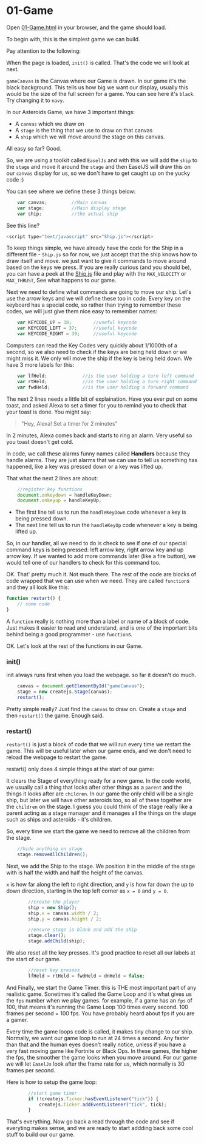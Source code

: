 # 01-Game

Open  [01-Game.html](01-Game.html) in your browser, and the game should load.

To begin with, this is the simplest game we can build.

Pay attention to the following:

When the page is loaded, `init()` is called. That's  the code we will look at next.

`gameCanvas` is the Canvas where our Game is drawn. In our game it's the black background. This tells us how big we want our display, usually this would be the size of the full screen for a game. You can see here it's `black`. Try changing it to `navy`.

In our Asteroids Game, we have 3 important things: 

* A `canvas` which we draw on
* A `stage` is the thing that we use to draw on that canvas
* A `ship` which we will move around the stage on this canvas. 

All easy so far? Good.

So, we are using a toolkit called  `EaselJs` and with this we will add the `ship` to the `stage` and move it around the `stage` and then EaselJS will draw this on our `canvas` display for us, so we don't have to get caught up on the yucky code  :)


You can see where we define these 3 things below:
```js
	var canvas;			//Main canvas
	var stage;			//Main display stage
	var ship;			//the actual ship
```


See this line?
```js
<script type="text/javascript" src="Ship.js"></script>
```
To keep things simple, we have already have the code for the Ship in a different file - `Ship.js` so for now, we just accept that the ship knows how to draw itself and move. we just want to give it commands to move around based on the keys we press. If you are really curious (and  you should be), you can have a peek at the [Ship.js](Ship.js) file and play with the `MAX_VELOCITY` or `MAX_THRUST`, See what happens to our game.

Next we need to define what commands are going to move our ship. Let's use the arrow keys and we will define these too in code. Every key on the keyboard has a special code, so rather than trying to remember these codes, we will just give them nice easy to remember names:

```js
	var KEYCODE_UP = 38;		//useful keycode
	var KEYCODE_LEFT = 37;		//useful keycode
	var KEYCODE_RIGHT = 39;		//useful keycode
```

Computers can read the Key Codes very quickly about 1/1000th of a second, so we also need to check if the keys are being held down or we might miss it.  We only will move the ship if the key is being held down. We have 3 more labels for this:

```js
	var lfHeld;				//is the user holding a turn left command
	var rtHeld;				//is the user holding a turn right command
	var fwdHeld;			//is the user holding a forward command
```

The next 2 lines needs a little bit of explaination. Have you ever put on some toast, and asked Alexa to set a timer for you to remind you to check that your toast is done. You might say:

>"Hey, Alexa! Set a timer for 2 minutes"

In 2 minutes, Alexa comes back and starts to ring an alarm. Very useful so you toast doesn't get cold.

In code, we call these alarms funny names called **Handlers** because they handle alarms. They are just alarms that we can use to tell us something has happened, like a key was pressed down or a key was lifted up.

That what the next 2 lines are about:

```js
    //register key functions
	document.onkeydown = handleKeyDown;
	document.onkeyup = handleKeyUp;
```

* The first line tell us to run the `handleKeyDown` code whenever a key is being pressed down.
* The  next line tell us to run the `handleKeyUp` code whenever a key is being lifted up.

So, in our handler, all we need to do is check to see if one of our special command keys is being pressed: left arrow key, right arrow key and up arrow key. If we wanted to add more commands later (like a fire button), we would tell one of our handlers to check for this command too.

OK. That' pretty much it. Not much there. The rest of the code are blocks of code wrapped that we can use when we need. They are called `function`s and they all look like this:

```js
function restart() {
    // some code
}
```

A `function` really is nothing more than a label or name of a block of code. Just makes it easier to read and understand, and is one of the important bits behind being a good programmer - use `function`s.

OK. Let's look at the rest of the functions in our Game.

### init()

init always runs first when you load the webpage. so far it doesn't do much.

```js
    canvas = document.getElementById("gameCanvas");
	stage = new createjs.Stage(canvas);
    restart();
```
Pretty simple really? Just find the `canvas` to draw on. Create a `stage` and then `restart()` the game. Enough said.

### restart()

`restart()` is just a block of code that we will run every time we restart the game. This will be useful later when our game ends, and we don't need to reload the webpage to restart the game.

restart() only does 4 simple things at the start of our game: 

It clears the Stage of everything ready for a new game. In the code world, we usually call a thing that looks after other things as a `parent` and the things it looks after are `children`. In our game the only child will be a single ship, but later we will have other asteroids too, so all of these together are the `children` on the stage. I guess you could think of the stage really like a parent acting as a stage manager and it manages all the things on the stage such as ships and asteroids - it's children.

So, every time we start the game we need to remove all the children from the stage.

```js
	//hide anything on stage 
	stage.removeAllChildren();
```

Next, we add the Ship to the stage. We position it in the middle of the stage with is half the width and half the height of the canvas. 

`x` is how far along the left to right direction, and `y` is how far down the up to down direction, starting in the top left corner as `x = 0` and  `y = 0`.

```js
		//create the player
		ship = new Ship();
		ship.x = canvas.width / 2;
		ship.y = canvas.height / 2;

		//ensure stage is blank and add the ship
		stage.clear();
		stage.addChild(ship);
```
We also reset all the key presses. It's good practice to reset all our labels at the start of our game.

```js
		//reset key presses
		lfHeld = rtHeld = fwdHeld = dnHeld = false;
```
And Finally, we start the Game Timer. this is THE most important part of any realistic game. Sonetimes it's called the Game Loop and it's what gives us the `fps` number when we play games. for example, if a game has an `fps` of 100, that means it's running the Game Loop 100 times every second. 100 frames per second = 100 fps. You have probably heard about fps if you are a gamer. 

Every time the game loops code is called, it makes tiny change to our ship. Normally, we want our game loop to run at 24 times a second. Any faster than that and the human eyes doesn't really notice, unless if you have a very fast moving game like Fortnite or Black Ops. In these games, the higher the fps, the smoother the game looks when you move around. For our game we will let `EaselJs` look after the frame rate for us, which normally is 30 frames per second.

Here is how to setup the game loop:

```js
		//start game timer
		if (!createjs.Ticker.hasEventListener("tick")) {
			createjs.Ticker.addEventListener("tick", tick);
		}
```

That's everything. Now go back a read through the code and see if everyting makes sense, and we are ready to start addding back some cool stuff to build our our game.


